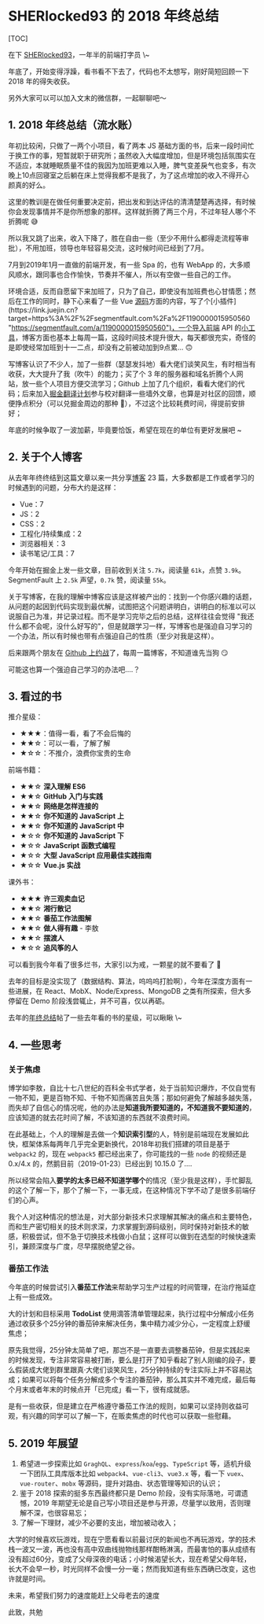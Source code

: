 # SHERlocked93 的 2018 年终总结

[TOC]

在下 [SHERlocked93](https://link.juejin.cn?target=https%3A%2F%2Fsegmentfault.com%2Fblog%2Fsherlocked93 "https://segmentfault.com/blog/sherlocked93")，一年半的前端打字员 \~

年底了，开始变得浮躁，看书看不下去了，代码也不太想写，刚好简短回顾一下 2018 年的得失收获。

另外大家可以可以加入文末的微信群，一起聊聊吧～

## 1. 2018 年终总结（流水账）

年初比较闲，只做了一两个小项目，看了两本 JS 基础方面的书，后来一段时间忙于换工作的事，短暂就职于研究所；虽然收入大幅度增加，但是环境包括氛围实在不适应，本就睡眠质量不佳的我因为加班更难以入睡，脾气变差戾气也变多，有次晚上10点回寝室之后躺在床上觉得我都不是我了，为了这点增加的收入不得开心颜真的好么。

这里的教训是在做任何重要决定前，把出发和到达评估的清清楚楚再选择，有时候你会发现事情并不是你所想象的那样。这样就折腾了两三个月，不过年轻人哪个不折腾呢 😅

所以我又跳了出来，收入下降了，胜在自由一些（至少不用什么都得走流程等审批），不用加班，领导也年轻容易交流，这时候时间已经到了7月。

7月到2019年1月一直做的前端开发，有一些 Spa 的，也有 WebApp 的，大多顺风顺水，跟同事也合作愉快，节奏并不催人，所以有空做一些自己的工作。

环境合适，反而自愿留下来加班了，只为了自己，即使没有加班费也心甘情愿；然后在工作的同时，静下心来看了一些 Vue [源码](https://link.juejin.cn?target=https%3A%2F%2Fsegmentfault.com%2Fa%2F1190000015440980 "https://segmentfault.com/a/1190000015440980")方面的内容，写了个[小插件](https://link.juejin.cn?target=https%3A%2F%2Fsegmentfault.com%2Fa%2F1190000015950560 "https://segmentfault.com/a/1190000015950560")，一个导入前端 API 的[小工具](https://juejin.cn/post/6844903719260291080 "https://juejin.cn/post/6844903719260291080")，博客方面也基本上每周一篇，这段时间技术提升很大，每天都很充实，奇怪的是即使经常加班到十一二点，却没有之前被动加到9点累... 🙃

写博客认识了不少人，加了一些群（瑟瑟发抖地）看大佬们谈笑风生，有时相当有收获，大大提升了我（吹牛）的能力；买了个 3 年的服务器和域名折腾个人网站，放一些个人项目方便交流学习；Github 上加了几个组织，看看大佬们的代码；后来加入[掘金翻译计划](https://juejin.cn/tag/%E6%8E%98%E9%87%91%E7%BF%BB%E8%AF%91%E8%AE%A1%E5%88%92 "https://juejin.cn/tag/%E6%8E%98%E9%87%91%E7%BF%BB%E8%AF%91%E8%AE%A1%E5%88%92")参与校对翻译一些墙外文章，也算是对社区的回馈，顺便挣点积分（可以兑掘金周边的那种 🤪），不过这个比较耗费时间，得提前安排好；

年底的时候争取了一波加薪，毕竟要恰饭，希望在现在的单位有更好发展吧 \~

## 2. 关于个人博客

从去年年终终结到这篇文章以来一共分享[博客](https://link.juejin.cn?target=https%3A%2F%2Fsegmentfault.com%2Fblog%2Fsherlocked93 "https://segmentfault.com/blog/sherlocked93") 23 篇，大多数都是工作或者学习的时候遇到的问题，分布大约是这样：

* Vue：7
* JS：2
* CSS：2
* 工程化/持续集成：2
* 浏览器相关：3
* 读书笔记/工具：7

今年开始在掘金上发一些文章，目前收到关注 `5.7k`，阅读量 `61k`，点赞 `3.9k`。SegmentFault 上 `2.5k` 声望，`0.7k` 赞，阅读量 `55k`。

关于写博客，在我的理解中博客应该是这样被产出的：找到一个你感兴趣的话题，从问题的起因到代码实现到最优解，试图把这个问题讲明白，讲明白的标准以可以说服自己为准，并记录过程。而不是学习完毕之后的总结，这样往往会觉得 "我还什么都不会呢，没什么好写的"，但是就跟学习一样，写博客也是强迫自习学习的一个办法，所以有时候也带有点强迫自己的性质（至少对我是这样）。

后来跟两个朋友在 [Github 上约战](https://link.juejin.cn?target=https%3A%2F%2Fgithub.com%2Fso-much-to-learn%2Fweekly-blog "https://github.com/so-much-to-learn/weekly-blog")了，每周一篇博客，不知道谁先当狗 😏

可能这也算一个强迫自己学习的办法吧....？

## 3. 看过的书

推介星级：

* ★★★：值得一看，看了不会后悔的
* ★★☆：可以一看，了解了解
* ★☆☆：不推介，浪费你宝贵的生命

前端书籍：

* ★★☆ **深入理解 ES6**
* ★★☆ **GitHub 入门与实践**
* ★★☆ **网络是怎样连接的**
* ★★☆ **你不知道的 JavaScript 上**
* ★★☆ **你不知道的 JavaScript 中**
* ★☆☆ **你不知道的 JavaScript 下**
* ★☆☆ **JavaScript 函数式编程**
* ★☆☆ **大型 JavaScript 应用最佳实践指南**
* ★☆☆ **Vue.js 实战**

课外书：

* ★★★ **许三观卖血记**
* ★★☆ **湘行散记**
* ★★☆ **番茄工作法图解**
* ★★☆ **做人得有趣** - 李敖
* ★★☆ **摆渡人**
* ★☆☆ **追风筝的人**

可以看到我今年看了很多烂书，大家引以为戒，一颗星的就不要看了 🤫

去年的目标是没实现了（数据结构、算法，呜呜呜打脸啊），今年在深度方面有一些进展，在 React、MobX、Node/Express、MongoDB 之类有所探索，但大多停留在 Demo 阶段浅尝辄止，并不可喜，仅以再砺。

去年的[年终总结](https://link.juejin.cn?target=https%3A%2F%2Fsegmentfault.com%2Fa%2F1190000013289875 "https://segmentfault.com/a/1190000013289875")帖了一些去年看的书的星级，可以瞅瞅 \~

## 4. 一些思考

### 关于焦虑

博学如李敖，自比十七八世纪的百科全书式学者，处于当前知识爆炸，不仅自觉有一物不知，更是百物不知、千物不知而痛苦且失落；那如何避免了解越多越失落，而失却了自信心的情况呢，他的办法是**知道我所要知道的，不知道我不要知道的**，应该知道的就去花时间了解，不该知道的东西就不浪费时间。

在此基础上，个人的理解是去做一个**知识索引型**的人，特别是前端现在发展如此快，框架体系每两年几乎完全更新换代，2018年初我们搭建的项目是基于 `webpack2` 的，现在 `webpack5` 都已经出来了，你可能找的一些 `node` 的视频还是 0.x/4.x 的，然鹅目前（2019-01-23）已经出到 10.15.0 了....

所以经常会陷入**要学的太多已经不知道学哪个**的情况（至少我是这样），手忙脚乱的这个了解一下，那个了解一下，一事无成，在这种情况下学不动了是很多前端仔们的心声。

我个人对这种情况的想法是，对大部分新技术只求理解其解决的痛点和主要特色，而和生产密切相关的技术则求深，力求掌握到源码级别，同时保持对新技术的敏感，积极尝试，但不急于切换技术栈做小白鼠；这样可以做到在选型的时候快速索引，兼顾深度与广度，尽早摆脱绝望之谷。

### 番茄工作法

今年底的时候尝试引入**番茄工作法**来帮助学习生产过程的时间管理，在治疗拖延症上有一些成效。

大的计划和目标采用 **TodoList** 使用滴答清单管理起来，执行过程中分解成小任务通过收获多个25分钟的番茄钟来解决任务，集中精力减少分心，一定程度上舒缓焦虑；

原先我觉得，25分钟太简单了吧，那岂不是一直要去调整番茄钟，但是实践起来的时候发现，专注非常容易被打断，要么是打开了知乎看起了别人刚编的段子，要么假装成大佬到群里跟真·大佬们谈笑风生，25分钟持续的专注实际上并不容易达成；如果可以将每个任务分解成多个专注的番茄钟，那么其实并不难完成，最后每个月末或者年末的时候点开「已完成」看一下，很有成就感。

是有一些收获，但是建立在严格遵守番茄工作法的规则，如果可以坚持则收益可观，有兴趣的同学可以了解一下，在贩卖焦虑的时代也可以获取一些慰藉。

## 5. 2019 年展望

1. 希望进一步探索比如 `GraghQL`、`express`/`koa`/`egg`、`TypeScript` 等，适机升级一下团队工具库版本比如 `webpack4`、`vue-cli3`、`vue3.x` 等，看一下 `vuex`、`vue-router`、`mobx` 等源码，提升对路由、状态管理等知识的认识；
2. 鉴于 2018 探索的挺多东西最终都只是 Demo 阶段，没有实际落地，可谓遗憾，2019 年期望无论是自己写小项目还是参与开源，尽量学以致用，否则理解不深，也很容易忘；
3. 了解一下理财，减少不必要的支出，增加被动收入；

大学的时候喜欢玩游戏，现在宁愿看看以前最讨厌的新闻也不再玩游戏，学的技术栈一波又一波，再也没有高中双曲线抛物线那样酣畅淋漓，而最害怕的事从成绩有没有超过60分，变成了父母深夜的电话；小时候渴望长大，现在希望父母年轻，长大不会早一秒，时光同样不会慢一分一毫；然而我知道有些东西确已改变，这也许就是时间。

未来，希望我们努力的速度能赶上父母老去的速度

此致，共勉